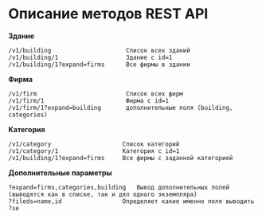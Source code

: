 # Описание методов REST API

**Здание**
```
/v1/building                     Список всех зданий
/v1/building/1                   Здание с id=1
/v1/building/1?expand=firms      Все фирмы в здании
```

**Фирма**
```
/v1/firm                         Список всех фирм
/v1/firm/1                       Фирма с id=1 
/v1/firm/1?expand=building       дополнительные поля (building, categories)
```

**Категория**
```
/v1/category                    Список категорий
/v1/category/1                  Категория с id=1
/v1/building/1?expand=firms     Все фирмы с заданной категорией
```

**Дополнительные параметры**
```
?expand=firms,categories,building   Вывод дополнительных полей (выводятся как в списке, так и дял одного экземпляра)
?fileds=name,id                 Определяет какие именно поля выводить
?se
```